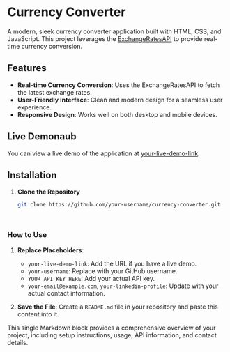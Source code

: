 # Currency Converter

A modern, sleek currency converter application built with HTML, CSS, and JavaScript. This project leverages the [ExchangeRatesAPI](https://exchangeratesapi.io/) to provide real-time currency conversion.

## Features

- **Real-time Currency Conversion**: Uses the ExchangeRatesAPI to fetch the latest exchange rates.
- **User-Friendly Interface**: Clean and modern design for a seamless user experience.
- **Responsive Design**: Works well on both desktop and mobile devices.

## Live Demonaub


You can view a live demo of the application at [your-live-demo-link](#).

## Installation

1. **Clone the Repository**

   ```bash
   git clone https://github.com/your-username/currency-converter.git




### How to Use

1. **Replace Placeholders**:
   - `your-live-demo-link`: Add the URL if you have a live demo.
   - `your-username`: Replace with your GitHub username.
   - `YOUR_API_KEY_HERE`: Add your actual API key.
   - `your-email@example.com`, `your-linkedin-profile`: Update with your actual contact information.

2. **Save the File**: Create a `README.md` file in your repository and paste this content into it.

This single Markdown block provides a comprehensive overview of your project, including setup instructions, usage, API information, and contact details.

